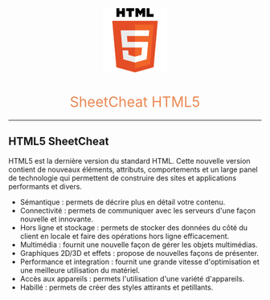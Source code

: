 <div align="center" style="text-align: center;">
<img src="./HTML5_Logo.svg" alt="HTML5 Logo" style="height: 128px;">
<h1 style="color: #ea8853; font-weight: 400">SheetCheat HTML5</h1>
<hr>
</div>

## HTML5 SheetCheat

HTML5 est la dernière version du standard HTML. Cette nouvelle version contient de nouveaux éléments, attributs, comportements et un large panel de technologie qui permettent de construire des sites et applications performants et divers.

* Sémantique : permets de décrire plus en détail votre contenu.
* Connectivité : permets de communiquer avec les serveurs d'une façon nouvelle et innovante.
* Hors ligne et stockage : permets de stocker des données du côté du client en locale et faire des opérations hors ligne efficacement.
* Multimédia : fournit une nouvelle façon de gérer les objets multimédias.
* Graphiques 2D/3D et effets : propose de nouvelles façons de présenter.
* Performance et integration : fournit une grande vitesse d'optimisation et une meilleure utilisation du matériel.
* Accès aux appareils : permets l'utilisation d'une variété d'appareils.
* Habillé : permets de créer des styles attirants et petillants.
